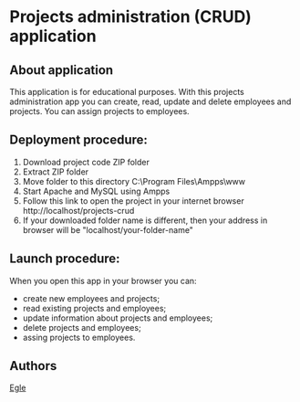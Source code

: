 # Projects administration (CRUD) application

## About application

This application is for educational purposes. With this projects administration app you can create, read, update and delete employees and projects. You can assign projects to employees.

## Deployment procedure:

1. Download project code ZIP folder
2. Extract ZIP folder
3. Move folder to this directory C:\Program Files\Ampps\www
4. Start Apache and MySQL using Ampps
5. Follow this link to open the project in your internet browser http://localhost/projects-crud
6. If your downloaded folder name is different, then your address in browser will be "localhost/your-folder-name"

## Launch procedure:

When you open this app in your browser you can:

- create new employees and projects;
- read existing projects and employees;
- update information about projects and employees; 
- delete projects and employees;
- assing projects to employees.

## Authors

[Egle](https://github.com/EgleJuske/)